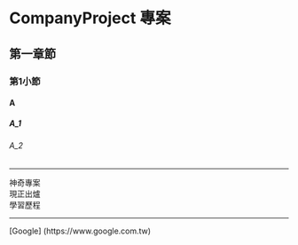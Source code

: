 # CompanyProject 專案
## 第一章節
### 第1小節
#### A
##### A_1
###### A_2

<hr> 
    神奇專案<br>
    現正出爐<br>
    學習歷程<br>
<hr>
[Google] (https://www.google.com.tw)
